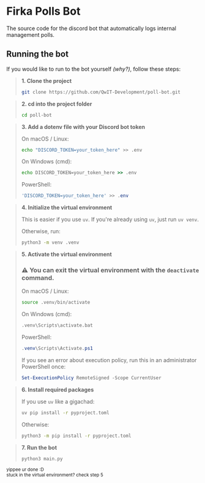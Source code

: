 # Firka Polls Bot
The source code for the discord bot that automatically logs internal management polls.

## Running the bot
If you would like to run to the bot yourself *(why?)*, follow these steps:

> **1. Clone the project**
> 
> ```bash
> git clone https://github.com/QwIT-Development/poll-bot.git
> ```

> **2. cd into the project folder**
> 
> ```bash
> cd poll-bot
> ```

> **3. Add a dotenv file with your Discord bot token**
> 
> On macOS / Linux:
> ```bash
> echo "DISCORD_TOKEN=your_token_here" >> .env
> ```
> 
> On Windows (cmd):
> ```cmd
> echo DISCORD_TOKEN=your_token_here >> .env
> ```
> 
> PowerShell:
> ```powershell
> 'DISCORD_TOKEN=your_token_here' >> .env
> ```

> **4. Initialize the virtual environment**
> 
> This is easier if you use `uv`. If you're already using `uv`, just run `uv venv`.
> 
> Otherwise, run:
> ```bash
> python3 -m venv .venv
> ```

> **5. Activate the virtual environment**
> 
> ### ⚠ You can exit the virtual environment with the `deactivate` command.️
> 
> On macOS / Linux:
> ```bash
> source .venv/bin/activate
> ```
> 
> On Windows (cmd):
> ```cmd
> .venv\Scripts\activate.bat
> ```
> 
> PowerShell:
> ```powershell
> .venv\Scripts\Activate.ps1
> ```
> 
> If you see an error about execution policy, run this in an administrator PowerShell once:
> 
> ```powershell
> Set-ExecutionPolicy RemoteSigned -Scope CurrentUser
> ```

> **6. Install required packages**
> 
> If you use `uv` like a gigachad:
> ```bash
> uv pip install -r pyproject.toml
> ```
> 
> Otherwise:
> ```bash
> python3 -m pip install -r pyproject.toml
> ```

> **7. Run the bot**
> ```bash
> python3 main.py
> ```

<sub>yippee ur done :D</sub>
<br/>
<sup>stuck in the virtual environment? check step 5</sup>